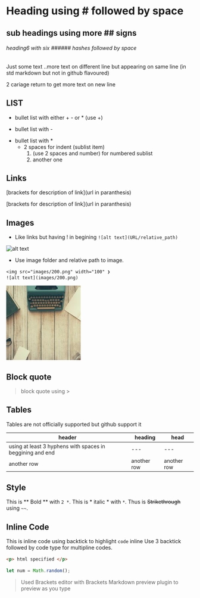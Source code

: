 # Heading using # followed by space
## sub headings using more ## signs
###### heading6 with six ###### hashes followed by space
Just some text
..more text on different line but appearing on same line (in std markdown but not in github flavoured)

2 cariage return to get more text on new line

## LIST
+ bullet list with either + - or * (use +)
- bullet list with -
* bullet list with *
  - 2 spaces for indent (sublist item)
    1. (use 2 spaces and number) for numbered sublist
    2. another one
    
## Links
[brackets for description of link](url in paranthesis)


[brackets for description of link](url in paranthesis)

## Images
- Like links but having ! in begining `![alt text](URL/relative_path)`

![alt text](http://picsum.photos/200/200)

- Use image folder and relative path to image. 

```
<img src="images/200.png" width="100" ❯
![alt text](images/200.png)
```

![alt text](images/200.png)

## Block quote
> block quote using >

## Tables
Tables are not officially supported but github support it

| header | heading | head |
| --- | --- | --- |
| using at least 3 hyphens with spaces in beggining and end | --- | --- |
| another row | another row | another row |

## Style
This is ** Bold ** with `2 *`.
This is * italic * with `*`.
Thus is ~~Strikethrough~~ using `~~`.


## Inline Code

This is inline code using backtick to highlight `code` inline
Use 3 backtick followed by code type for multipline codes.

```html
<p> html specified </p>
```
```javascript
let num = Math.random();
```


> Used Brackets editor with Brackets Markdown preview plugin to preview as you type
